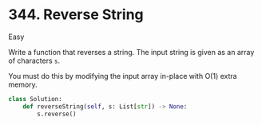 # 344. Reverse String

Easy

Write a function that reverses a string. The input string is given as an array of characters `s`.

You must do this by modifying the input array in-place with O(1) extra memory.

```python
class Solution:
    def reverseString(self, s: List[str]) -> None:
        s.reverse()
```
